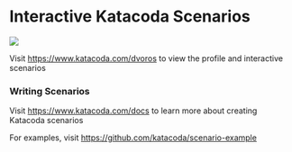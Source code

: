# Interactive Katacoda Scenarios

[![](http://shields.katacoda.com/katacoda/dvoros/count.svg)](https://www.katacoda.com/dvoros "Get your profile on Katacoda.com")

Visit https://www.katacoda.com/dvoros to view the profile and interactive scenarios

### Writing Scenarios
Visit https://www.katacoda.com/docs to learn more about creating Katacoda scenarios

For examples, visit https://github.com/katacoda/scenario-example
